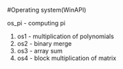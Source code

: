 #Operating system(WinAPI)

   os_pi - computing pi
1. os1 - multiplication of polynomials
2. os2 - binary merge
3. os3 - array sum
4. os4 - block multiplication of matrix